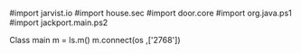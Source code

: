 #import jarvist.io
#import house.sec
#import door.core
#import org.java.ps1
#import jackport.main.ps2

Class main
 m = ls.m()
 m.connect(os ,['2768'])
 

<!---
Jervist/Jervist is a ✨ special ✨ repository because its `README.md` (this file) appears on your GitHub profile.
You can click the Preview link to take a look at your changes.
--->
